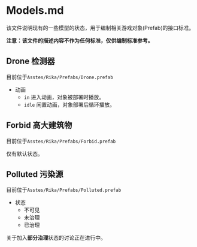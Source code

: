 # Models.md
该文件说明现有的一些模型的状态，用于编制相关游戏对象(Prefab)的接口标准。

**注意：该文件的描述内容不作为任何标准，仅供编制标准参考。**

## Drone 检测器
目前位于`Asstes/Rika/Prefabs/Drone.prefab`
* 动画
    * `in` 进入动画，对象被部署时播放。
    * `idle` 闲置动画，对象部署后循环播放。

## Forbid 高大建筑物
目前位于`Asstes/Rika/Prefabs/Forbid.prefab`

仅有默认状态。

## Polluted 污染源
目前位于`Asstes/Rika/Prefabs/Polluted.prefab`

* 状态
    * 不可见
    * 未治理
    * 已治理

关于加入**部分治理**状态的讨论正在进行中。
